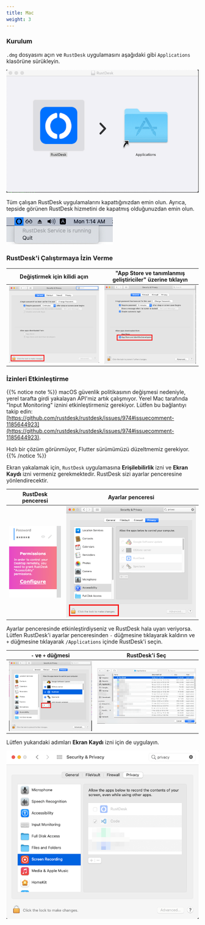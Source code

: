 ```yaml
---
title: Mac
weight: 3
---
```


### Kurulum

`.dmg` dosyasını açın ve `RustDesk` uygulamasını aşağıdaki gibi `Applications` klasörüne sürükleyin.

![](images/dmg.png)

Tüm çalışan RustDesk uygulamalarını kapattığınızdan emin olun. Ayrıca, tepside görünen RustDesk hizmetini de kapatmış olduğunuzdan emin olun.

![](images/tray.png)

### RustDesk'i Çalıştırmaya İzin Verme

| Değiştirmek için kilidi açın | "App Store ve tanımlanmış geliştiriciler" üzerine tıklayın |
| ---- | ---- |
| ![](images/allow2.png) | ![](images/allow.png) |

### İzinleri Etkinleştirme

{{% notice note %}}
macOS güvenlik politikasının değişmesi nedeniyle, yerel tarafta girdi yakalayan API'miz artık çalışmıyor.
Yerel Mac tarafında "Input Monitoring" iznini etkinleştirmeniz gerekiyor.
Lütfen bu bağlantıyı takip edin:
[https://github.com/rustdesk/rustdesk/issues/974#issuecomment-1185644923](https://github.com/rustdesk/rustdesk/issues/974#issuecomment-1185644923).

Hızlı bir çözüm görünmüyor, Flutter sürümümüzü düzeltmemiz gerekiyor.
{{% /notice %}}

Ekran yakalamak için, `RustDesk` uygulamasına **Erişilebilirlik** izni ve **Ekran Kaydı** izni vermeniz gerekmektedir. RustDesk sizi ayarlar penceresine yönlendirecektir.

| RustDesk penceresi | Ayarlar penceresi |
| ---- | ---- |
| ![](images/acc.png) | ![](images/acc3.png?v2) |

Ayarlar penceresinde etkinleştirdiyseniz ve RustDesk hala uyarı veriyorsa. Lütfen RustDesk'i ayarlar penceresinden `-` düğmesine tıklayarak kaldırın ve `+` düğmesine tıklayarak `/Applications` içinde RustDesk'i seçin.

| `-` ve `+` düğmesi | RustDesk'i Seç |
| ---- | ---- |
| ![](images/acc2.png) | ![](images/add.png?v2) |

Lütfen yukarıdaki adımları **Ekran Kaydı** izni için de uygulayın.

![](images/screen.png?v2)

